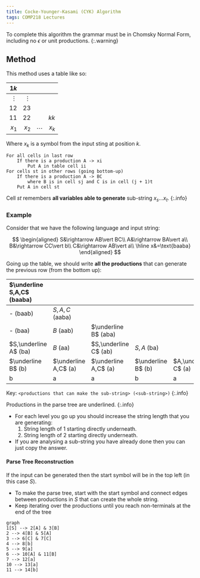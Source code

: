```yaml
---
title: Cocke-Younger-Kasami (CYK) Algorithm
tags: COMP218 Lectures
---
```

To complete this algorithm the grammar must be in Chomsky Normal Form, including no $\epsilon$ or unit productions.
{:.warning}

## Method
This method uses a table like so:

| $1k$ | | | |
| --: | --: | --: | --: |
| $\vdots$ | $\vdots$ | | |
| 12 | 23 | | |
| 11 | 22 | | $kk$ |
| $x_1$ | $x_2$ | $\cdots$ | $x_k$ | 

Where $x_k$ is a symbol from the input sting at position $k$.

```
For all cells in last row
	If there is a production A -> xi
		Put A in table cell ii
For cells st in other rows (going bottom-up)
	If there is a production A -> BC
		where B is in cell sj and C is in cell (j + 1)t
	Put A in cell st
```

Cell $st$ remembers **all variables able to generate** sub-string $x_s\ldots x_t$.
{:.info}

### Example
Consider that we have the following language and input string:

$$
\begin{aligned}
S&\rightarrow AB\vert BC\\
A&\rightarrow BA\vert a\\
B&\rightarrow CC\vert b\\
C&\rightarrow AB\vert a\\
\hline
x&=\text{baaba}
\end{aligned}
$$

Going up the table, we should write **all the productions** that can generate the previous row (from the bottom up):

| $\underline S,A,C$ (baaba) | | | | |
| :-- | :-- | :-- | :-- | :-- |
| - (baab) | $S,A,C$ (aaba) | | | |
| - (baa) | $B$ (aab) | $\underline B$ (aba) | | |
| $S,\underline A$ (ba) | $B$ (aa) | $S,\underline C$ (ab) | $S,A$ (ba) | |
| $\underline B$ (b) | $\underline A,C$ (a) | $\underline A,C$ (a) | $\underline B$ (b) | $A,\underline C$ (a) |
| b | a | a | b | a |

Key: `<productions that can make the sub-string> (<sub-string>)`
{:.info}

Productions in the parse tree are underlined.
{:.info}

* For each level you go up you should increase the string length that you are generating:
	1. String length of 1 starting directly underneath.
	1. String length of 2 starting directly underneath.
* If you are analysing a sub-string you have already done then you can just copy the answer.

#### Parse Tree Reconstruction
If the input can be generated then the start symbol will be in the top left (in this case $S$).

* To make the parse tree, start with the start symbol and connect edges between productions in $S$ that can create the whole string.
* Keep iterating over the productions until you reach non-terminals at the end of the tree

```mermaid
graph
1[S] --> 2[A] & 3[B]
2 --> 4[B] & 5[A]
3 --> 6[C] & 7[C]
4 --> 8[b]
5 --> 9[a]
6 --> 10[A] & 11[B]
7 --> 12[a]
10 --> 13[a]
11 --> 14[b]
```